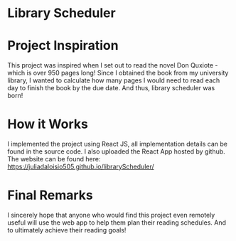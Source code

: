 # Library Scheduler 

# Project Inspiration

This project was inspired when I set out to read the novel Don Quxiote - which is over 950 pages long! Since I obtained the book from my university library, I wanted to calculate how many pages I would need to read each day to finish the book by the due date. And thus, library scheduler was born!

# How it Works

I implemented the project using React JS, all implementation details can be found in the source code. I also uploaded the React App hosted by github. The website can be found here: https://juliadaloisio505.github.io/libraryScheduler/ 

# Final Remarks

I sincerely hope that anyone who would find this project even remotely useful will use the web app to help them plan their reading schedules. And to ultimately achieve their reading goals!
